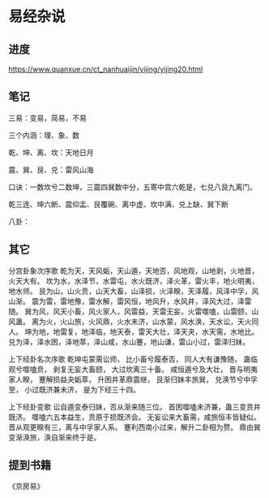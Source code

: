 # 易经杂说

## 进度

https://www.quanxue.cn/ct_nanhuaijin/yijing/yijing20.html

## 笔记

三易：变易，简易，不易

三个内涵：理、象、数

乾、坤、离、坎：天地日月

震、巽、艮、兑：雷风山海

口诀：一数坎兮二数坤，三震四巽数中分，五寄中宫六乾是，七兑八艮九离门。

乾三连、坤六断、震仰盂、艮覆碗、离中虚、坎中满、兑上缺、巽下断

八卦：



## 其它

分宫卦象次序歌
乾为天，天风姤，天山遁，天地否，风地观，山地剥，火地晋，火天大有。
坎为水，水泽节，水雷屯，水火既济，泽火革，雷火丰，地火明夷，地水师。
艮为山，山火贲，山天大畜，山泽损，火泽睽，天泽履，风泽中孚，风山渐。
震为雷，雷地豫，雷水解，雷风恒，地风升，水风井，泽风大过，泽雷随。
巽为风，风天小畜，风火家人，风雷益，天雷无妄，火雷噬嗑，山雷颐，山风蛊。
离为火，火山旅，火风鼎，火水未济，山水蒙，风水涣，天水讼，天火同人。
坤为地，地雷复，地泽临，地天泰，雷天大壮，泽天夬，水天需，水地比。
兑为泽，泽水困，泽地萃，泽山咸，水山蹇，地山谦，雷山小过，雷泽归妹。


上下经卦名次序歌
乾坤屯蒙需讼师， 比小畜兮履泰否，
同人大有谦豫随， 蛊临观兮噬嗑贲，
剥复无妄大畜颐， 大过坎离三十备。
咸恒遁兮及大壮， 晋与明夷家人睽，
蹇解损益夬姤萃， 升困井革鼎震继，
艮渐归妹丰旅巽， 兑涣节兮中孚至，
小过既济兼未济， 是为下经三十四。

上下经卦变歌
讼自遁变泰归妹，否从渐来随三位。
首困噬嗑未济兼，蛊三变贲井既济。
噬嗑六五本益生，贲原于损既济会。
无妄讼来大畜需，咸旅恒丰皆疑似。
晋从观更睽有三，离与中孚家人系。
蹇利西南小过来，解升二卦相为赘。
鼎由巽变渐涣旅，涣自渐来终于是。

## 提到书籍

《京房易》

